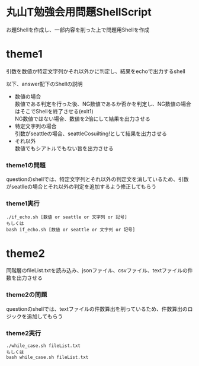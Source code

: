 # 丸山T勉強会用問題ShellScript
お題Shellを作成し、一部内容を削った上で問題用Shellを作成

# theme1
引数を数値か特定文字列かそれ以外かに判定し、結果をechoで出力するshell

以下、answer配下のShellの説明

* 数値の場合  
数値である判定を行った後、NG数値であるか否かを判定し、NG数値の場合はそこでShellを終了させる(exit1)  
NG数値ではない場合、数値を2倍にして結果を出力させる
* 特定文字列の場合  
引数がseattleの場合、seattleCosuilting!として結果を出力させる
* それ以外  
数値でもシアトルでもない旨を出力させる

### theme1の問題
questionのshellでは、特定文字列とそれ以外の判定文を消しているため、引数がseatlleの場合とそれ以外の判定を追加するよう修正してもらう

### theme1実行
```shell
./if_echo.sh [数値 or seattle or 文字列 or 記号]
もしくは
bash if_echo.sh [数値 or seattle or 文字列 or 記号]
```
# theme2
同階層のfileList.txtを読み込み、jsonファイル、csvファイル、textファイルの件数を出力させる

### theme2の問題
questionのshellでは、textファイルの件数算出を削っているため、件数算出のロジックを追加してもらう

### theme2実行
```shell
./while_case.sh fileList.txt
もしくは
bash while_case.sh fileList.txt
```